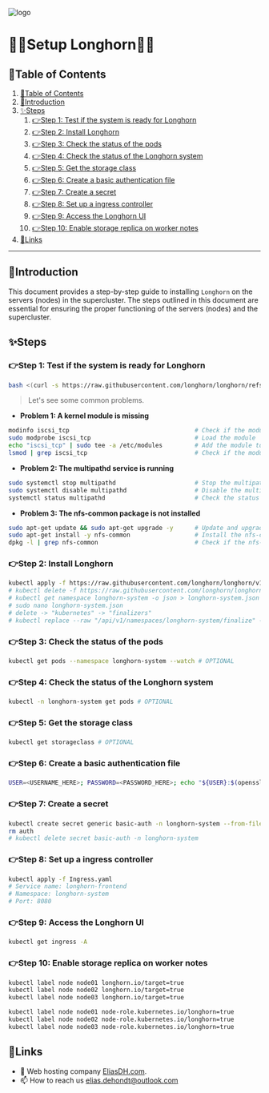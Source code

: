 ![logo](https://eliasdh.com/assets/media/images/logo-github.png)
# 💙🤍Setup Longhorn🤍💙

## 📘Table of Contents

1. [📘Table of Contents](#📘table-of-contents)
2. [🖖Introduction](#🖖introduction)
3. [✨Steps](#✨steps)
    1. [👉Step 1: Test if the system is ready for Longhorn](#👉step-1-test-if-the-system-is-ready-for-longhorn)
    2. [👉Step 2: Install Longhorn](#👉step-2-install-longhorn)
    3. [👉Step 3: Check the status of the pods](#👉step-3-check-the-status-of-the-pods)
    4. [👉Step 4: Check the status of the Longhorn system](#👉step-4-check-the-status-of-the-longhorn-system)
    5. [👉Step 5: Get the storage class](#👉step-5-get-the-storage-class)
    6. [👉Step 6: Create a basic authentication file](#👉step-6-create-a-basic-authentication-file)
    7. [👉Step 7: Create a secret](#👉step-7-create-a-secret)
    8. [👉Step 8: Set up a ingress controller](#👉step-8-set-up-a-ingress-controller)
    9. [👉Step 9: Access the Longhorn UI](#👉step-9-access-the-longhorn-ui)
    10. [👉Step 10: Enable storage replica on worker notes](#👉step-10-enable-storage-replica-on-worker-notes)
4. [🔗Links](#🔗links)

---

## 🖖Introduction

This document provides a step-by-step guide to installing `Longhorn` on the servers (nodes) in the supercluster. The steps outlined in this document are essential for ensuring the proper functioning of the servers (nodes) and the supercluster.

## ✨Steps

### 👉Step 1: Test if the system is ready for Longhorn

```bash
bash <(curl -s https://raw.githubusercontent.com/longhorn/longhorn/refs/tags/v1.7.2/scripts/environment_check.sh)
```

> Let's see some common problems.

- **Problem 1: A kernel module is missing**
```bash
modinfo iscsi_tcp                                   # Check if the module is available
sudo modprobe iscsi_tcp                             # Load the module
echo "iscsi_tcp" | sudo tee -a /etc/modules         # Add the module to the list of modules to load at boot
lsmod | grep iscsi_tcp                              # Check if the module is loaded
```

- **Problem 2: The multipathd service is running**
```bash
sudo systemctl stop multipathd                      # Stop the multipathd service
sudo systemctl disable multipathd                   # Disable the multipathd service
systemctl status multipathd                         # Check the status of the multipathd service
```

- **Problem 3: The nfs-common package is not installed**
```bash
sudo apt-get update && sudo apt-get upgrade -y      # Update and upgrade the system
sudo apt-get install -y nfs-common                  # Install the nfs-common package
dpkg -l | grep nfs-common                           # Check if the nfs-common package is installed
```

### 👉Step 2: Install Longhorn

```bash
kubectl apply -f https://raw.githubusercontent.com/longhorn/longhorn/v1.7.2/deploy/longhorn.yaml
# kubectl delete -f https://raw.githubusercontent.com/longhorn/longhorn/v1.7.2/deploy/longhorn.yaml
# kubectl get namespace longhorn-system -o json > longhorn-system.json
# sudo nano longhorn-system.json
# delete -> "kubernetes" -> "finalizers"
# kubectl replace --raw "/api/v1/namespaces/longhorn-system/finalize" -f longhorn-system.json
```

### 👉Step 3: Check the status of the pods

```bash
kubectl get pods --namespace longhorn-system --watch # OPTIONAL
```

### 👉Step 4: Check the status of the Longhorn system

```bash
kubectl -n longhorn-system get pods # OPTIONAL
```

### 👉Step 5: Get the storage class

```bash
kubectl get storageclass # OPTIONAL
```

### 👉Step 6: Create a basic authentication file

```bash
USER=<USERNAME_HERE>; PASSWORD=<PASSWORD_HERE>; echo "${USER}:$(openssl passwd -stdin -apr1 <<< ${PASSWORD})" >> auth
```

### 👉Step 7: Create a secret

```bash
kubectl create secret generic basic-auth -n longhorn-system --from-file=auth
rm auth
# kubectl delete secret basic-auth -n longhorn-system
```

### 👉Step 8: Set up a ingress controller

```bash
kubectl apply -f Ingress.yaml
# Service name: longhorn-frontend
# Namespace: longhorn-system
# Port: 8080
```

### 👉Step 9: Access the Longhorn UI

```bash
kubectl get ingress -A
```

### 👉Step 10: Enable storage replica on worker notes

```bash
kubectl label node node01 longhorn.io/target=true
kubectl label node node02 longhorn.io/target=true
kubectl label node node03 longhorn.io/target=true
```

```bash
kubectl label node node01 node-role.kubernetes.io/longhorn=true
kubectl label node node02 node-role.kubernetes.io/longhorn=true
kubectl label node node03 node-role.kubernetes.io/longhorn=true
```

## 🔗Links
- 👯 Web hosting company [EliasDH.com](https://eliasdh.com).
- 📫 How to reach us elias.dehondt@outlook.com